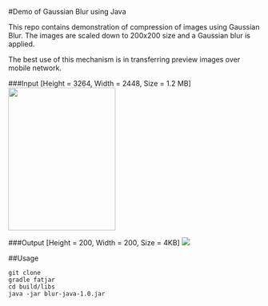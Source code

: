 #Demo of Gaussian Blur using Java

This repo contains demonstration of compression of images using Gaussian Blur. 
The images are scaled down to 200x200 size and a Gaussian blur is applied. 

The best use of this mechanism is in transferring preview images over mobile network. 

###Input [Height = 3264, Width = 2448, Size = 1.2 MB]
<img src="https://raw.githubusercontent.com/madhur/blur-java/gh-pages/img.jpg" height="286" width="214"/>

###Output [Height = 200, Width = 200, Size = 4KB]
<img src="https://raw.githubusercontent.com/madhur/blur-java/gh-pages/blurredthumbnail.jpg" />

##Usage

```text
git clone
gradle fatjar
cd build/libs
java -jar blur-java-1.0.jar
```